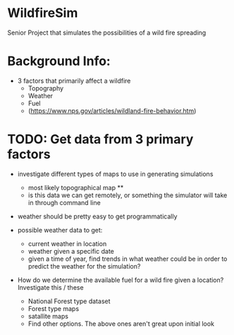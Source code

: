 # WildfireSim
Senior Project that simulates the possibilities of a wild fire spreading

# Background Info:
- 3 factors that primarily affect a wildfire
  - Topography
  - Weather 
  - Fuel
  - (https://www.nps.gov/articles/wildland-fire-behavior.htm)


# TODO: Get data from 3 primary factors

- investigate different types of maps to use in generating simulations
  - most likely topographical map **
  - is this data we can get remotely, or something the simulator will take in through command line

- weather should be pretty easy to get programmatically
- possible weather data to get:
  - current weather in location
  - weather given a specific date
  - given a time of year, find trends in what weather could be in order to  predict the weather for the simulation?

- How do we determine the available fuel for a wild fire given a location? Investigate this / these
  - National Forest type dataset
  - Forest type maps
  - satallite maps
  - Find other options. The above ones aren't great upon initial look
